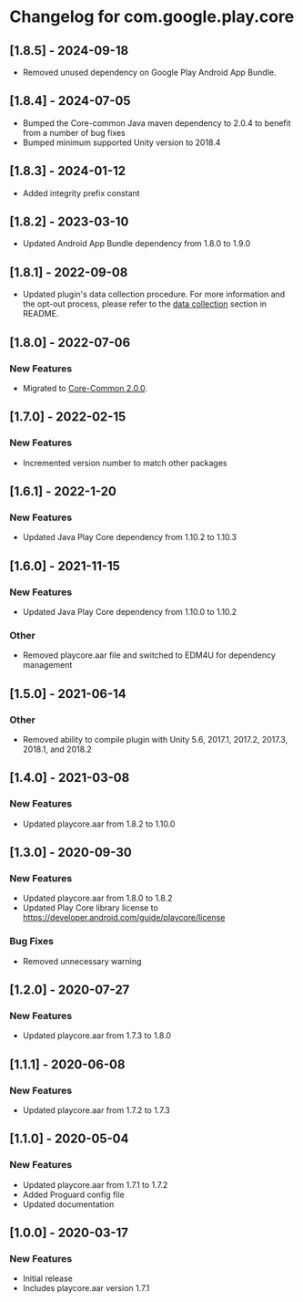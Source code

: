 # Changelog for com.google.play.core

## [1.8.5] - 2024-09-18
- Removed unused dependency on Google Play Android App Bundle.

## [1.8.4] - 2024-07-05
- Bumped the Core-common Java maven dependency to 2.0.4 to benefit from a number of bug fixes
- Bumped minimum supported Unity version to 2018.4

## [1.8.3] - 2024-01-12
- Added integrity prefix constant

## [1.8.2] - 2023-03-10
- Updated Android App Bundle dependency from 1.8.0 to 1.9.0

## [1.8.1] - 2022-09-08
- Updated plugin's data collection procedure. For more information and the opt-out
  process, please refer to the [data collection](https://github.com/google/play-unity-plugins#data-collection)
  section in README.

## [1.8.0] - 2022-07-06
### New Features
- Migrated to [Core-Common 2.0.0](https://developer.android.com/reference/com/google/android/play/core/release-notes-common#2-0-0).
## [1.7.0] - 2022-02-15
### New Features
- Incremented version number to match other packages

## [1.6.1] - 2022-1-20
### New Features
 - Updated Java Play Core dependency from 1.10.2 to 1.10.3

## [1.6.0] - 2021-11-15
### New Features
 - Updated Java Play Core dependency from 1.10.0 to 1.10.2
### Other
 - Removed playcore.aar file and switched to EDM4U for dependency management

## [1.5.0] - 2021-06-14
### Other
 - Removed ability to compile plugin with Unity 5.6, 2017.1, 2017.2, 2017.3, 2018.1, and 2018.2

## [1.4.0] - 2021-03-08
### New Features
 - Updated playcore.aar from 1.8.2 to 1.10.0

## [1.3.0] - 2020-09-30
### New Features
 - Updated playcore.aar from 1.8.0 to 1.8.2
 - Updated Play Core library license to https://developer.android.com/guide/playcore/license
### Bug Fixes
 - Removed unnecessary warning

## [1.2.0] - 2020-07-27
### New Features
 - Updated playcore.aar from 1.7.3 to 1.8.0

## [1.1.1] - 2020-06-08
### New Features
 - Updated playcore.aar from 1.7.2 to 1.7.3

## [1.1.0] - 2020-05-04
### New Features
 - Updated playcore.aar from 1.7.1 to 1.7.2
 - Added Proguard config file
 - Updated documentation

## [1.0.0] - 2020-03-17
### New Features
 - Initial release
 - Includes playcore.aar version 1.7.1

